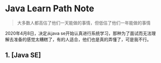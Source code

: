 # Java Learn Path Note
> 大多数人都高估了他们一天能做的事情，但低估了他们一年能做的事情

2020年4月8日，决定从java se开始认真进行系统学习，那种为了面试而无法理解去准备的感觉太糟糕了，有的人适合，他们也是真的弄懂了，可是我不行。

## 1. [Java SE]
